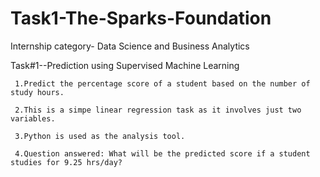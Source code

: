 # Task1-The-Sparks-Foundation

Internship category- Data Science and Business Analytics

Task#1--Prediction using Supervised Machine Learning

```
 1.Predict the percentage score of a student based on the number of study hours.

 2.This is a simpe linear regression task as it involves just two variables.

 3.Python is used as the analysis tool.

 4.Question answered: What will be the predicted score if a student studies for 9.25 hrs/day?
 ```
